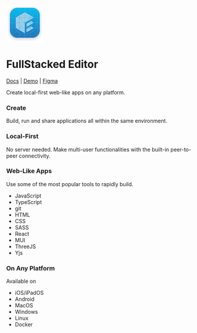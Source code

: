 <img height=100 width=100 src="editor/assets/dev-icon.png" />

# FullStacked Editor

[Docs](https://docs.fullstacked.org) | [Demo](https://demo.fullstacked.org) | [Figma](https://www.figma.com/design/xb3JBRCvEWpbwGda03T5QQ/Mockups)

Create local-first web-like apps on any platform.

### Create

Build, run and share applications all within the same environment.

### Local-First

No server needed. Make multi-user functionalities with the built-in peer-to-peer connectivity.

### Web-Like Apps


Use some of the most popular tools to rapidly build.

-   JavaScript
-   TypeScript
-   git
-   HTML
-   CSS
-   SASS
-   React
-   MUI
-   ThreeJS
-   Yjs

### On Any Platform

Available on

-   iOS/iPadOS
-   Android
-   MacOS
-   Windows
-   Linux
-   Docker
